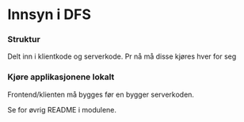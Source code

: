 Innsyn i DFS
=============


### Struktur
Delt inn i klientkode og serverkode. Pr nå må disse kjøres hver for seg

### Kjøre applikasjonene lokalt

Frontend/klienten må bygges før en bygger serverkoden.

Se for øvrig README i modulene.
